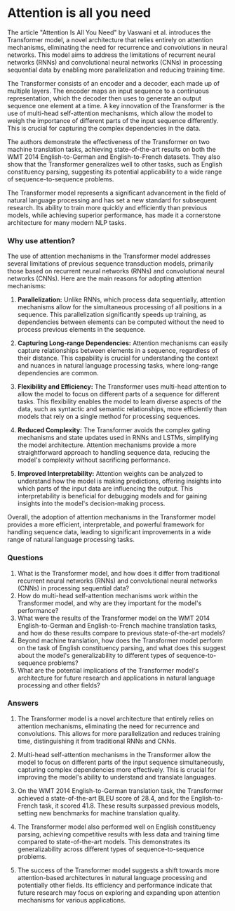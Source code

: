 # Attention is all you need

The article "Attention Is All You Need" by Vaswani et al. introduces the Transformer model, a novel architecture that relies entirely on attention mechanisms, eliminating the need for recurrence and convolutions in neural networks. This model aims to address the limitations of recurrent neural networks (RNNs) and convolutional neural networks (CNNs) in processing sequential data by enabling more parallelization and reducing training time.

The Transformer consists of an encoder and a decoder, each made up of multiple layers. The encoder maps an input sequence to a continuous representation, which the decoder then uses to generate an output sequence one element at a time. A key innovation of the Transformer is the use of multi-head self-attention mechanisms, which allow the model to weigh the importance of different parts of the input sequence differently. This is crucial for capturing the complex dependencies in the data.

The authors demonstrate the effectiveness of the Transformer on two machine translation tasks, achieving state-of-the-art results on both the WMT 2014 English-to-German and English-to-French datasets. They also show that the Transformer generalizes well to other tasks, such as English constituency parsing, suggesting its potential applicability to a wide range of sequence-to-sequence problems.

The Transformer model represents a significant advancement in the field of natural language processing and has set a new standard for subsequent research. Its ability to train more quickly and efficiently than previous models, while achieving superior performance, has made it a cornerstone architecture for many modern NLP tasks.


### Why use attention?

The use of attention mechanisms in the Transformer model addresses several limitations of previous sequence transduction models, primarily those based on recurrent neural networks (RNNs) and convolutional neural networks (CNNs). Here are the main reasons for adopting attention mechanisms:

1. **Parallelization:** Unlike RNNs, which process data sequentially, attention mechanisms allow for the simultaneous processing of all positions in a sequence. This parallelization significantly speeds up training, as dependencies between elements can be computed without the need to process previous elements in the sequence.

2. **Capturing Long-range Dependencies:** Attention mechanisms can easily capture relationships between elements in a sequence, regardless of their distance. This capability is crucial for understanding the context and nuances in natural language processing tasks, where long-range dependencies are common.

3. **Flexibility and Efficiency:** The Transformer uses multi-head attention to allow the model to focus on different parts of a sequence for different tasks. This flexibility enables the model to learn diverse aspects of the data, such as syntactic and semantic relationships, more efficiently than models that rely on a single method for processing sequences.

4. **Reduced Complexity:** The Transformer avoids the complex gating mechanisms and state updates used in RNNs and LSTMs, simplifying the model architecture. Attention mechanisms provide a more straightforward approach to handling sequence data, reducing the model's complexity without sacrificing performance.

5. **Improved Interpretability:** Attention weights can be analyzed to understand how the model is making predictions, offering insights into which parts of the input data are influencing the output. This interpretability is beneficial for debugging models and for gaining insights into the model's decision-making process.

Overall, the adoption of attention mechanisms in the Transformer model provides a more efficient, interpretable, and powerful framework for handling sequence data, leading to significant improvements in a wide range of natural language processing tasks.

### Questions

1. What is the Transformer model, and how does it differ from traditional recurrent neural networks (RNNs) and convolutional neural networks (CNNs) in processing sequential data?
2. How do multi-head self-attention mechanisms work within the Transformer model, and why are they important for the model's performance?
3. What were the results of the Transformer model on the WMT 2014 English-to-German and English-to-French machine translation tasks, and how do these results compare to previous state-of-the-art models?
4. Beyond machine translation, how does the Transformer model perform on the task of English constituency parsing, and what does this suggest about the model's generalizability to different types of sequence-to-sequence problems?
5. What are the potential implications of the Transformer model's architecture for future research and applications in natural language processing and other fields?

### Answers

1. The Transformer model is a novel architecture that entirely relies on attention mechanisms, eliminating the need for recurrence and convolutions. This allows for more parallelization and reduces training time, distinguishing it from traditional RNNs and CNNs.

2. Multi-head self-attention mechanisms in the Transformer allow the model to focus on different parts of the input sequence simultaneously, capturing complex dependencies more effectively. This is crucial for improving the model's ability to understand and translate languages.

3. On the WMT 2014 English-to-German translation task, the Transformer achieved a state-of-the-art BLEU score of 28.4, and for the English-to-French task, it scored 41.8. These results surpassed previous models, setting new benchmarks for machine translation quality.

4. The Transformer model also performed well on English constituency parsing, achieving competitive results with less data and training time compared to state-of-the-art models. This demonstrates its generalizability across different types of sequence-to-sequence problems.

5. The success of the Transformer model suggests a shift towards more attention-based architectures in natural language processing and potentially other fields. Its efficiency and performance indicate that future research may focus on exploring and expanding upon attention mechanisms for various applications.
